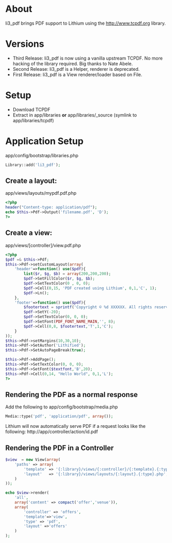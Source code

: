 # About
li3_pdf brings PDF support to Lithium using the <http://www.tcpdf.org>  library.

# Versions
- Third Release: li3_pdf is now using a vanilla upstream TCPDF. No more hacking of the library required. Big thanks to Nate Abele.
- Second Release: li3_pdf is a Helper, renderer is deprecated.
- First Release: li3_pdf is a View renderer/loader based on File.

# Setup 

- Download TCPDF
- Extract in app/libraries **or** app/libraries/_source (symlink to app/libraries/tcpdf)

# Application Setup

app/config/bootstrap/libraries.php
```php
Library::add('li3_pdf');
```

## Create a layout:

app/views/layouts/mypdf.pdf.php

```php
<?php
header("Content-type: application/pdf");
echo $this->Pdf->Output('filename.pdf', 'D');
?>
```

## Create a view:

app/views/[controller]/view.pdf.php

```php
<?php
$pdf =& $this->Pdf;
$this->Pdf->setCustomLayout(array(
	'header'=>function() use($pdf){
		list($r, $g, $b) = array(200,200,200);
		$pdf->SetFillColor($r, $g, $b); 
		$pdf->SetTextColor(0 , 0, 0);
		$pdf->Cell(0,15, 'PDF created using Lithium', 0,1,'C', 1);
		$pdf->Ln();
	},
	'footer'=>function() use($pdf){
		$footertext = sprintf('Copyright © %d XXXXXX. All rights reserved.', date('Y')); 
		$pdf->SetY(-20); 
		$pdf->SetTextColor(0, 0, 0); 
		$pdf->SetFont(PDF_FONT_NAME_MAIN,'', 8); 
		$pdf->Cell(0,8, $footertext,'T',1,'C');
	}
));
$this->Pdf->setMargins(10,30,10);
$this->Pdf->SetAuthor('Lithified');
$this->Pdf->SetAutoPageBreak(true);

$this->Pdf->AddPage();
$this->Pdf->SetTextColor(0, 0, 0);
$this->Pdf->SetFont($textfont,'B',20); 
$this->Pdf->Cell(0,14, "Hello World", 0,1,'L');
?>
```

## Rendering the PDF as a normal response
Add the following to app/config/bootstrap/media.php

```php
Media::type('pdf', 'application/pdf', array());
```

Lithium will now automatically serve PDF if a request looks like the following: http://app/controller/action/id.pdf

## Rendering the PDF in a Controller

```php
$view  = new View(array(
	'paths' => array(
		'template' => '{:library}/views/{:controller}/{:template}.{:type}.php',
		'layout'   => '{:library}/views/layouts/{:layout}.{:type}.php',
	)
));

echo $view->render(
	'all',
	array('content' => compact('offer','venue')),
	array(
		'controller' => 'offers',
		'template'=>'view',
		'type' => 'pdf',
		'layout' =>'offers'
	)
);
```
